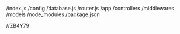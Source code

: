/index.js
/config
    /database.js
    /router.js
/app
    /controllers
    /middlewares
    /models
/node_modules
/package.json

//ZB4Y79